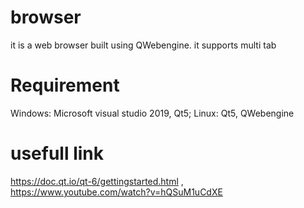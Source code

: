 # browser
it is a web browser built using QWebengine.
it supports multi tab

# Requirement
Windows: Microsoft visual studio 2019, Qt5;
Linux: Qt5, QWebengine

# usefull link
https://doc.qt.io/qt-6/gettingstarted.html , 
https://www.youtube.com/watch?v=hQSuM1uCdXE
